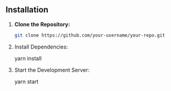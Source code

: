 ## Installation

1. **Clone the Repository:**

   ```bash
   git clone https://github.com/your-username/your-repo.git

2. Install Dependencies:

   yarn install

3. Start the Development Server:

   yarn start

   